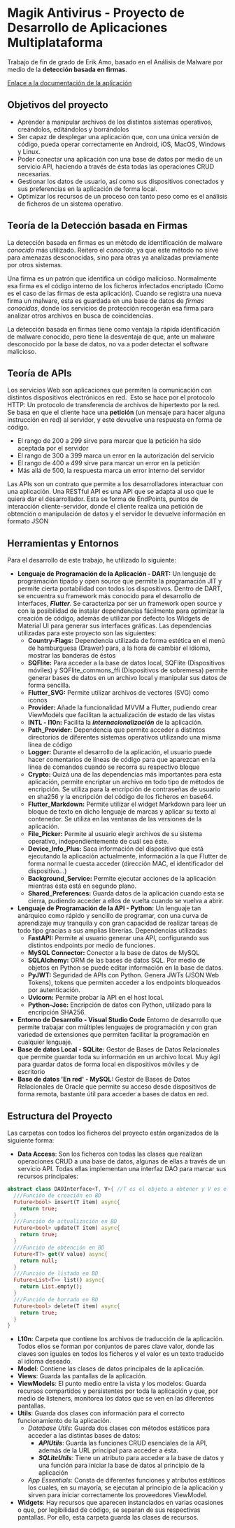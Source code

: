 # Magik Antivirus - Proyecto de Desarrollo de Aplicaciones Multiplataforma 
Trabajo de fin de grado de Erik Amo, basado en el Análisis de Malware por medio de la **detección basada en firmas**.

[Enlace a la documentación de la aplicación](https://erikat04.github.io/magik_antivirus_documentation/)

## Objetivos del proyecto
- Aprender a manipular archivos de los distintos sistemas operativos, creándolos, editándolos y borrándolos
- Ser capaz de desplegar una aplicación que, con una única versión de código, pueda operar correctamente en Android, iOS, MacOS, Windows y Linux.
- Poder conectar una aplicación con una base de datos por medio de un servicio API, haciendo a través de ésta todas las operaciones CRUD necesarias.
- Gestionar los datos de usuario, así como sus dispositivos conectados y sus preferencias en la aplicación de forma local.
- Optimizar los recursos de un proceso con tanto peso como es el análisis de ficheros de un sistema operativo.

## Teoría de la Detección basada en Firmas
La detección basada en firmas es un método de identificación de malware *conocido* más utilizado. Reitero el *conocido*, ya que este método no sirve para amenazas desconocidas, sino para otras ya analizadas previamente por otros sistemas.

Una firma es un patrón que identifica un código malicioso. Normalmente esa firma es el código interno de los ficheros infectados encriptado (Como es el caso de las firmas de esta aplicación). Cuando se registra una nueva firma un malware, esta es guardada en una base de datos de *firmas conocidas*, donde los servicios de protección recogerán esa firma para analizar otros archivos en busca de coincidencias.

La detección basada en firmas tiene como ventaja la rápida identificación de malware conocido, pero tiene la desventaja de que, ante un malware desconocido por la base de datos, no va a poder detectar el software malicioso.
## Teoría de APIs
Los servicios Web son aplicaciones que permiten la comunicación con distintos dispositivos electrónicos en red.  Esto se hace por el protocolo HTTP: Un protocolo de transferencia de archivos de hipertexto por la red. Se basa en que el cliente hace una **petición** (un mensaje para hacer alguna instrucción en red) al servidor, y este devuelve una respuesta en forma de código.
- El rango de 200 a 299 sirve para marcar que la petición ha sido aceptada por el servidor
- El rango de 300 a 399 marca un error en la autorización del servicio
- El rango de 400 a 499 sirve para marcar un error en la petición
- Más allá de 500, la respuesta marca un error interno del servidor

Las APIs son un contrato que permite a los desarrolladores interactuar con una aplicación. Una RESTful API es una API que se adapta al uso que le quiera dar el desarrollador. Esta se forma de EndPoints, puntos de interacción cliente-servidor, donde el cliente realiza una petición de obtención o manipulación de datos y el servidor le devuelve información en formato JSON
## Herramientas y Entornos
Para el desarrollo de este trabajo, he utilizado lo siguiente:
- **Lenguaje de Programación de la Aplicación - DART:** Un lenguaje de programación tipado y open source que permite la programación JIT y permite cierta portabilidad con todos los dispositivos.
  Dentro de DART, se encuentra su framework más conocido para el desarrollo de interfaces, ***Flutter***. Se caracteriza por ser un framework open source y con la posibilidad de instalar dependencias fácilmente para optimizar la creación de código, además de utilizar por defecto los Widgets de Material UI para generar sus interfaces gráficas.
  Las dependencias utilizadas para este proyecto son las siguientes:
	- **Country-Flags:** Dependencia utilizada de forma estética en el menú de hamburguesa (Drawer) para, a la hora de cambiar el idioma, mostrar las banderas de éstos
	- **SQFlite:** Para acceder a la base de datos local, SQFlite (Dispositivos móviles) y SQFlite_commons_ffi (Dispositivos de sobremesa) permite generar bases de datos en un archivo local y manipular sus datos de forma sencilla.
	- **Flutter_SVG:** Permite utilizar archivos de vectores (SVG) como iconos
	- **Provider:** Añade la funcionalidad MVVM a Flutter, pudiendo crear ViewModels que facilitan la actualización de estado de las vistas
	- **INTL - l10n:** Facilita la ***internacionalización*** de la aplicación.
	- **Path_Provider:** Dependencia que permite acceder a distintos directorios de diferentes sistemas operativos utilizando una misma línea de código
	- **Logger:** Durante el desarrollo de la aplicación, el usuario puede hacer comentarios de líneas de código para que aparezcan en la línea de comandos cuando se recorra su respectivo bloque 
	- **Crypto:** Quizá una de las dependencias más importantes para esta aplicación, permite encriptar un archivo en todo tipo de métodos de encripción. Se utiliza para la encripción de contraseñas de usuario en sha256 y la encripción del código de los ficheros en base64.
	- **Flutter_Markdown:** Permite utilizar el widget Markdown para leer un bloque de texto en dicho lenguaje de marcas y aplicar su texto al contenedor. Se utiliza en las ventanas de las versiones de la aplicación.
	- **File_Picker:** Permite al usuario elegir archivos de su sistema operativo, independientemente de cuál sea éste.
	- **Device_Info_Plus:** Saca información del dispositivo que está ejecutando la aplicación actualmente, información a la que Flutter de forma normal le cuesta acceder (dirección MAC, el identificador del dispositivo...)
	- **Background_Service:** Permite ejecutar acciones de la aplicación mientras ésta está en segundo plano.
	- **Shared_Preferences:** Guarda datos de la aplicación cuando esta se cierra, pudiendo acceder a ellos de vuelta cuando se vuelva a abrir. 
- **Lenguaje de Programación de la API - Python:** Un lenguaje tan anárquico como rápido y sencillo de programar, con una curva de aprendizaje muy tranquila y con gran capacidad de realizar tareas de todo tipo gracias a sus amplias librerías.
  Dependencias utilizadas:
	- **FastAPI:** Permite al usuario generar una API, configurando sus distintos endpoints por medio de funciones. 
	- **MySQL Connector:** Conector a la base de datos de MySQL
	- **SQLAlchemy:** ORM de las bases de datos SQL. Por medio de objetos en Python se puede editar información en la base de datos.
	- **PyJWT:** Seguridad de APIs con Python. Genera JWTs (JSON Web Tokens), tokens que permiten acceder a los endpoints bloqueados por autenticación.
	- **Uvicorn:** Permite probar la API en el host local.
	- **Python-Jose:** Encripción de datos con Python, utilizado para la encripción SHA256.
- **Entorno de Desarrollo - Visual Studio Code** Entorno de desarrollo que permite trabajar con múltiples lenguajes de programación y con gran variedad de extensiones que permiten facilitar la programación en cualquier lenguaje.
- **Base de datos Local - SQLite:** Gestor de Bases de Datos Relacionales que permite guardar toda su información en un archivo local. Muy ágil para guardar datos de forma local en dispositivos móviles y de escritorio
- **Base de datos 'En red' - MySQL:** Gestor de Bases de Datos Relacionales de Oracle que permite su acceso desde dispositivos de forma remota, bastante útil para acceder a bases de datos en red.

## Estructura del Proyecto
Las carpetas con todos los ficheros del proyecto están organizados de la siguiente forma:
- **Data Access**: Son los ficheros con todas las clases que realizan operaciones CRUD a una base de datos, algunas de ellas a través de un servicio API. Todas ellas implementan una interfaz DAO para marcar sus recursos principales:
```dart
abstract class DAOInterface<T, V>{ //T es el objeto a obtener y V es el tipo de su identificador en la base de datos
  ///Función de creación en BD
  Future<bool> insert(T item) async{
    return true;
  }
  ///Función de actualización en BD
  Future<bool> update(T item) async{
    return true;
  }
  ///Función de obtención en BD
  Future<T?> get(V value) async{
    return null;
  }
  ///Función de listado en BD
  Future<List<T>> list() async{
    return List.empty();
  }
  ///Función de borrado en BD
  Future<bool> delete(T item) async{
    return true;
  }
}
```
- **L10n**: Carpeta que contiene los archivos de traducción de la aplicación. Todos ellos se forman por conjuntos de pares clave valor, donde las claves son iguales en todos los ficheros y el valor es un texto traducido al idioma deseado.
- **Model**: Contiene las clases de datos principales de la aplicación.
- **Views**: Guarda las pantallas de la aplicación.
- **ViewModels**: El punto medio entre la vista y los modelos: Guarda recursos compartidos y persistentes por toda la aplicación y que, por medio de listeners, monitorea los datos que se ven en las diferentes pantallas.
- **Utils**: Guarda dos clases con información para el correcto funcionamiento de la aplicación.
  - *Database Utils*: Guarda dos clases con métodos estáticos para acceder a las distintas bases de datos: 
    - ***APIUtils***: Guarda las funciones CRUD esenciales de la API, además de la URL principal para acceder a ésta.
    - ***SQLiteUtils***: Tiene un atributo para acceder a la base de datos y una función para iniciar la base de datos al principio de la aplicación
  - *App Essentials*: Consta de diferentes funciones y atributos estáticos los cuales, en su mayoría, se ejecutan al principio de la aplicación y sirven para iniciar correctamente los proveedores ViewModel.
- **Widgets**: Hay recursos que aparecen instanciados en varias ocasiones o que, por legibilidad de código, se separan de sus respectivas pantallas. Por ello, esta carpeta guarda las clases de recursos.